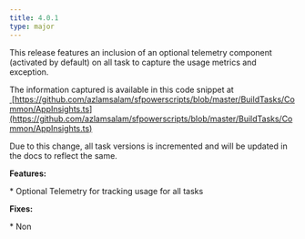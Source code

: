 ```yaml
---
title: 4.0.1
type: major
---
```


This release features an inclusion of an optional telemetry component (activated by default) on all task to capture the usage metrics and exception.

The information captured is available in this code snippet at<br>[&nbsp;](__notset__)[https://github.com/azlamsalam/sfpowerscripts/blob/master/BuildTasks/Common/AppInsights.ts](https://github.com/azlamsalam/sfpowerscripts/blob/master/BuildTasks/Common/AppInsights.ts)

Due to this change, all task versions is incremented and will be updated in the docs to reflect the same.

**Features:**

\* Optional Telemetry for tracking usage for all tasks

**Fixes:**

\* Non